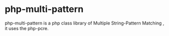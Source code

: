 php-multi-pattern
=================

php-multi-pattern is a php class library of Multiple String-Pattern Matching , it uses the php-pcre.